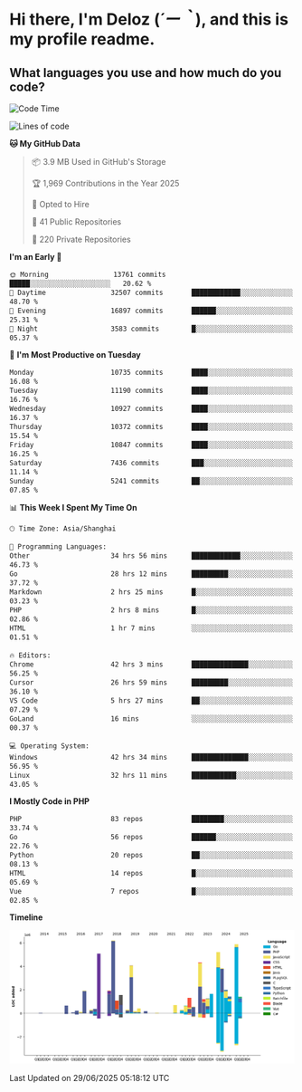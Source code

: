 # **Hi there, I'm Deloz (*´ー｀*), and this is my profile readme.**

## **What languages you use and how much do you code?**

<!--START_SECTION:waka-->
![Code Time](http://img.shields.io/badge/Code%20Time-6%2C798%20hrs%2030%20mins-blue)

![Lines of code](https://img.shields.io/badge/From%20Hello%20World%20I%27ve%20Written-56.0%20million%20lines%20of%20code-blue)

**🐱 My GitHub Data** 

> 📦 3.9 MB Used in GitHub's Storage 
 > 
> 🏆 1,969 Contributions in the Year 2025
 > 
> 💼 Opted to Hire
 > 
> 📜 41 Public Repositories 
 > 
> 🔑 220 Private Repositories 
 > 
**I'm an Early 🐤** 

```text
🌞 Morning                13761 commits       █████░░░░░░░░░░░░░░░░░░░░   20.62 % 
🌆 Daytime                32507 commits       ████████████░░░░░░░░░░░░░   48.70 % 
🌃 Evening                16897 commits       ██████░░░░░░░░░░░░░░░░░░░   25.31 % 
🌙 Night                  3583 commits        █░░░░░░░░░░░░░░░░░░░░░░░░   05.37 % 
```
📅 **I'm Most Productive on Tuesday** 

```text
Monday                   10735 commits       ████░░░░░░░░░░░░░░░░░░░░░   16.08 % 
Tuesday                  11190 commits       ████░░░░░░░░░░░░░░░░░░░░░   16.76 % 
Wednesday                10927 commits       ████░░░░░░░░░░░░░░░░░░░░░   16.37 % 
Thursday                 10372 commits       ████░░░░░░░░░░░░░░░░░░░░░   15.54 % 
Friday                   10847 commits       ████░░░░░░░░░░░░░░░░░░░░░   16.25 % 
Saturday                 7436 commits        ███░░░░░░░░░░░░░░░░░░░░░░   11.14 % 
Sunday                   5241 commits        ██░░░░░░░░░░░░░░░░░░░░░░░   07.85 % 
```


📊 **This Week I Spent My Time On** 

```text
🕑︎ Time Zone: Asia/Shanghai

💬 Programming Languages: 
Other                    34 hrs 56 mins      ████████████░░░░░░░░░░░░░   46.73 % 
Go                       28 hrs 12 mins      █████████░░░░░░░░░░░░░░░░   37.72 % 
Markdown                 2 hrs 25 mins       █░░░░░░░░░░░░░░░░░░░░░░░░   03.23 % 
PHP                      2 hrs 8 mins        █░░░░░░░░░░░░░░░░░░░░░░░░   02.86 % 
HTML                     1 hr 7 mins         ░░░░░░░░░░░░░░░░░░░░░░░░░   01.51 % 

🔥 Editors: 
Chrome                   42 hrs 3 mins       ██████████████░░░░░░░░░░░   56.25 % 
Cursor                   26 hrs 59 mins      █████████░░░░░░░░░░░░░░░░   36.10 % 
VS Code                  5 hrs 27 mins       ██░░░░░░░░░░░░░░░░░░░░░░░   07.29 % 
GoLand                   16 mins             ░░░░░░░░░░░░░░░░░░░░░░░░░   00.37 % 

💻 Operating System: 
Windows                  42 hrs 34 mins      ██████████████░░░░░░░░░░░   56.95 % 
Linux                    32 hrs 11 mins      ███████████░░░░░░░░░░░░░░   43.05 % 
```

**I Mostly Code in PHP** 

```text
PHP                      83 repos            ████████░░░░░░░░░░░░░░░░░   33.74 % 
Go                       56 repos            ██████░░░░░░░░░░░░░░░░░░░   22.76 % 
Python                   20 repos            ██░░░░░░░░░░░░░░░░░░░░░░░   08.13 % 
HTML                     14 repos            █░░░░░░░░░░░░░░░░░░░░░░░░   05.69 % 
Vue                      7 repos             █░░░░░░░░░░░░░░░░░░░░░░░░   02.85 % 
```



**Timeline**

![Lines of Code chart](https://raw.githubusercontent.com/deloz/deloz/main/assets/bar_graph.png)


 Last Updated on 29/06/2025 05:18:12 UTC
<!--END_SECTION:waka-->
